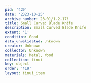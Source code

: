 ```yaml
---
pid: '420'
date: '2023-10-25'
archive_number: 23-01/1-2-176
title: Small Curved Blade Knife
description: Small Curved Blade Knife
extent: '1'
condition: Good
date_unvalidated: Unknown
creator: Unknown
collector: Unknown
materials: Metal, Wood
collection: tinui
key: object
order: '419'
layout: tinui_item
---
```

